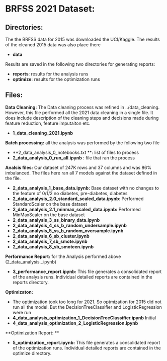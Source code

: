 # BRFSS 2021 Dataset:

## Directories:

The the BRFSS data for 2015 was downloaded the UCI/Kaggle.  The results of the cleaned 2015 data was also place there

- **data**

Results are saved in the following two directories for generating reports:

- **reports**: results for the analysis runs
- **optimize:** results for the optimization runs



## Files:

**Data Cleaning:**  The Data cleaning process was refined in ../data_cleaning.  However, this file performed all the 2021 data cleaning in a single file.  It does include description of the cleaning steps and decisions made during feature reduction, feature imputaiton etc.
- **1_data_cleaning_2021.ipynb**

**Batch processing:** all the analysis was performed by the following two file
- **2_data_analysis_0_notebooks.txt **: list of files to process
- **2_data_analysis_0_run_all.ipynb** : file that ran the process 

**Analsis files:** Our dataset of 247K rows and 37 columns and was 86% imbalanced.  The files here ran all 7 models against the dataset defined in the file.  
- **2_data_analysis_1_base_data.ipynb:** Base dataset with no changes to the feature of 0/1/2 no diabetes, pre-diabetes, diabetes
- **2_data_analysis_2.0_standard_scaled_data.ipynb**: Performed StandardScaler on the base dataset
- **2_data_analysis_2.1_minmax_scaled_data.ipynb:** Performed MinMaxScaler on the base dataset
- **2_data_analysis_3_ss_binary_data.ipynb**  
- **2_data_analysis_4_ss_b_random_undersample.ipynb**
- **2_data_analysis_5_ss_b_random_oversample.ipynb**
- **2_data_analysis_6_sb_cluster.ipynb**
- **2_data_analysis_7_sb_smote.ipynb**
- **2_data_analysis_8_sb_smoteen.ipynb**

**Performance Report:** for the Analysis performed above (2_data_analysis...ipynb)
- **3_performance_report.ipynb:** This file generates a consolidated report of the analysis runs.  Individual detailed reports are contained in the reports directory.

**Optimizaton:**  
- The optimization took too long for 2021.  So optmization for 2015 did not run all the model.  But the DecisionTreeClassifier and LogisticRegression were run
- **4_data_analysis_optimization_1_DecisionTreeClassifier.ipynb** Initial 
- **4_data_analysis_optimization_2_LogisticRegression.ipynb**

**Optimization Report: **
- **5_optimization_report.ipynb:** This file generates a consolidated report of the optimization runs.  Individual detailed reports are contained in the optimize directory.

